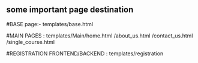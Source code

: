   some important page destination
-------------------------------------

#BASE page:- templates/base.html

#MAIN PAGES
: templates/Main/home.html
                /about_us.html
                /contact_us.html
                /single_course.html

#REGISTRATION FRONTEND/BACKEND
: templates/registration
